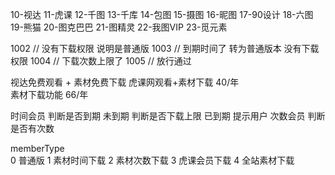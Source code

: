 10-视达
11-虎课
12-千图
13-千库
14-包图
15-摄图
16-昵图
17-90设计
18-六图
19-熊猫
20-图克巴巴
21-图精灵
22-我图VIP
23-觅元素


1002 // 没有下载权限  说明是普通版
1003 // 到期时间了  转为普通版本  没有下载权限
1004 // 下载次数上限了
1005 // 放行通过


视达免费观看 + 素材免费下载
虎课网观看+素材下载  40/年   
素材下载功能 66/年

时间会员
  判断是否到期
    未到期
      判断是否下载上限
    已到期
      提示用户
次数会员
  判断是否有次数

  memberType  
  0 普通版
  1 素材时间下载
  2 素材次数下载
  3 虎课会员下载
  4 全站素材下载